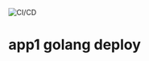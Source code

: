![CI/CD](https://github.com/RusYakup/app1/actions/workflows/godeploy.yml/badge.svg?branch=main)

# app1 golang deploy




